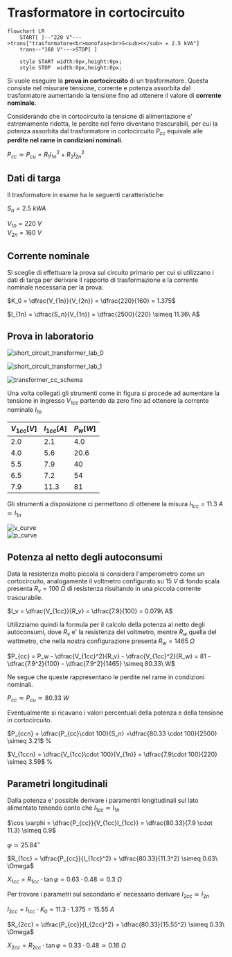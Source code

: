 # Trasformatore in cortocircuito  

```mermaid
flowchart LR
    START[ ]--"220 V"--->trans["trasformatore<br>monofase<br>S<sub>n</sub> = 2.5 kVA"]
    trans--"160 V"--->STOP[ ]

    style START width:0px,height:0px;
    style STOP  width:0px,height:0px;
```

Si vuole eseguire la **prova in cortocircuito** di un trasformatore. Questa consiste nel misurare tensione, corrente e potenza assorbita dal trasformatore aumentando la tensione fino ad ottenere il valore di **corrente nominale**.  

Considerando che in cortocircuito la tensione di alimentazione e' estremamente ridotta, le perdite nel ferro diventano trascurabili, per cui la potenza assorbita dal trasformatore in cortocircuito $P_{cc}$ equivale alle **perdite nel rame in condizioni nominali**.  

$P_{cc} \simeq P_{cu} = R_1I_{1n}^2 +R_2I_{2n}^2$  

## Dati di targa  

Il trasformatore in esame ha le seguenti caratteristiche:  

$S_n = 2.5\ kWA$  

$V_{1n} = 220\ V$  
$V_{2n} = 160\ V$  

## Corrente nominale  

Si sceglie di effettuare la prova sul circuito primario per cui si utilizzano i dati di targa per derivare il rapporto di trasformazione e la corrente nominale necessaria per la prova.  

$K_0 = \dfrac{V_{1n}}{V_{2n}} = \dfrac{220}{160} = 1.375$  

$I_{1n} = \dfrac{S_n}{V_{1n}} = \dfrac{2500}{220} \simeq 11.36\ A$  

## Prova in laboratorio  
![short_circuit_transformer_lab_0](https://github.com/user-attachments/assets/d7ab02fa-aac0-4dd9-95d6-ed87bbd35b31)  

![short_circuit_transformer_lab_1](https://github.com/user-attachments/assets/898aef8b-e2d1-49e8-99bd-53e1cd7b61da)  

![transformer_cc_schema](https://github.com/user-attachments/assets/cd6b3833-bc2b-4344-9db5-b8ec7bae65f1)  

Una volta collegati gli strumenti come in figura si procede ad aumentare la tensione in ingresso $V_{1cc}$ partendo da zero fino ad ottenere la corrente nominale $I_{1n}$  

| $V_{1cc}[V]$ | $I_{1cc}[A]$ | $P_w[W]$ |
| ------------ | ------------ | -------- |
| $2.0$        | $2.1$        | $4.0$    |
| $4.0$        | $5.6$        | $20.6$   |
| $5.5$        | $7.9$        | $40$     |
| $6.5$        | $7.2$        | $54$     |
| $7.9$        | $11.3$       | $81$     |

Gli strumenti a disposizione ci permettono di ottenere la misura $I_{1cc} = 11.3\ A \simeq I_{1n}$  

![v_curve](https://github.com/user-attachments/assets/b68a784e-de80-4cae-ad18-f8acaab08df5)  
![p_curve](https://github.com/user-attachments/assets/fa0c052b-7555-4526-b5cc-b237a116256a)   

## Potenza al netto degli autoconsumi  

Data la resistenza molto piccola si considera l'amperometro come un cortocircuito, analogamente il voltmetro configurato su $15\ V$ di fondo scala presenta $R_v = 100\ \Omega$ di resistenza risultando in una piccola corrente trascurabile.  

$I_v = \dfrac{V_{1cc}}{R_v} = \dfrac{7.9}{100} = 0.079\ A$  

Utilizziamo quindi la formula per il calcolo della potenza al netto degli autoconsumi, dove $R_v$ e' la resistenza del voltmetro, mentre $R_w$ quella del wattmetro, che nella nostra configurazione presenta $R_w = 1465\ \Omega$  

$P_{cc} = P_w - \dfrac{V_{1cc}^2}{R_v} - \dfrac{V_{1cc}^2}{R_w} = 81 - \dfrac{7.9^2}{100} - \dfrac{7.9^2}{1465} \simeq 80.33\ W$  

Ne segue che queste rappresentano le perdite nel rame in condizioni nominali.  

$P_{cc} \simeq P_{cu} \simeq 80.33\ W$  

Eventualmente si ricavano i valori percentuali della potenza e della tensione in cortocircuito.  

$P_{ccn} = \dfrac{P_{cc}\cdot 100}{S_n} =\dfrac{80.33 \cdot 100}{2500} \simeq 3.21$ %  

$V_{1ccn} = \dfrac{V_{1cc}\cdot 100}{V_{1n}} = \dfrac{7.9\cdot 100}{220} \simeq 3.59$ %  

## Parametri longitudinali  

Dalla potenza e' possible derivare i paramentri longitudinali sul lato alimentato tenendo conto che $I_{1cc} \simeq I_{1n}$  

$\cos \varphi = \dfrac{P_{cc}}{V_{1cc}I_{1cc}} = \dfrac{80.33}{7.9 \cdot 11.3} \simeq 0.9$  

$\varphi \simeq 25.84^\circ$  

$R_{1cc} = \dfrac{P_{cc}}{I_{1cc}^2} = \dfrac{80.33}{11.3^2} \simeq 0.63\ \Omega$  

$X_{1cc} = R_{1cc} \cdot \tan \varphi = 0.63 \cdot 0.48 \simeq 0.3\ \Omega$  

Per trovare i parametri sul secondario e' necessario derivare $I_{2cc} \simeq I_{2n}$  

$I_{2cc} = I_{1cc} \cdot K_0 = 11.3 \cdot 1.375 = 15.55\ A$  

$R_{2cc} = \dfrac{P_{cc}}{I_{2cc}^2} = \dfrac{80.33}{15.55^2} \simeq 0.33\ \Omega$  

$X_{2cc} = R_{2cc} \cdot \tan \varphi = 0.33 \cdot 0.48 \simeq 0.16\ \Omega$  
